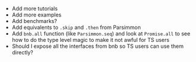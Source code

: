 - Add more tutorials
- Add more examples
- Add benchmarks?
- Add equivalents to `.skip` and `.then` from Parsimmon
- Add `bnb.all` function (like `Parsimmon.seq`) and look at `Promise.all` to see
  how to do the type level magic to make it not awful for TS users
- Should I expose all the interfaces from bnb so TS users can use them directly?
